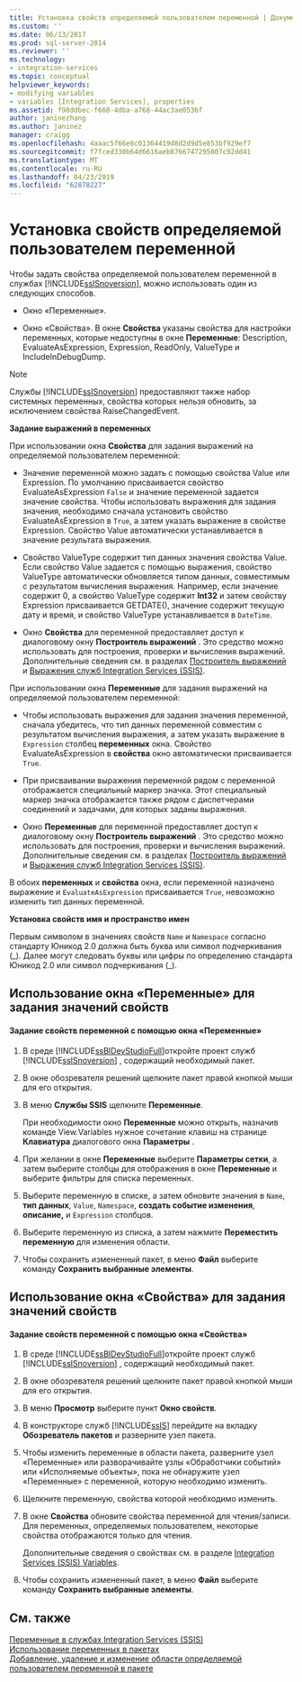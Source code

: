 ```yaml
---
title: Установка свойств определяемой пользователем переменной | Документация Майкрософт
ms.custom: ''
ms.date: 06/13/2017
ms.prod: sql-server-2014
ms.reviewer: ''
ms.technology:
- integration-services
ms.topic: conceptual
helpviewer_keywords:
- modifying variables
- variables [Integration Services], properties
ms.assetid: f98ddbec-f668-4dba-a768-44ac3ae0536f
author: janinezhang
ms.author: janinez
manager: craigg
ms.openlocfilehash: 4aaac5f66e8c01364419d8d2d9d5e853bf929ef7
ms.sourcegitcommit: f7fced330b64d6616aeb8766747295807c92dd41
ms.translationtype: MT
ms.contentlocale: ru-RU
ms.lasthandoff: 04/23/2019
ms.locfileid: "62878227"
---
```

# <a name="set-the-properties-of-a-user-defined-variable"></a>Установка свойств определяемой пользователем переменной
  Чтобы задать свойства определяемой пользователем переменной в службах [!INCLUDE[ssISnoversion](../includes/ssisnoversion-md.md)], можно использовать один из следующих способов.  
  
-   Окно «Переменные».  
  
-   Окно «Свойства». В окне **Свойства** указаны свойства для настройки переменных, которые недоступны в окне **Переменные**: Description, EvaluateAsExpression, Expression, ReadOnly, ValueType и IncludeInDebugDump.  
  
> [!NOTE]  
>  Службы [!INCLUDE[ssISnoversion](../includes/ssisnoversion-md.md)] предоставляют также набор системных переменных, свойства которых нельзя обновить, за исключением свойства RaiseChangedEvent.  
  
 **Задание выражений в переменных**  
  
 При использовании окна **Свойства** для задания выражений на определяемой пользователем переменной:  
  
-   Значение переменной можно задать с помощью свойства Value или Expression. По умолчанию присваивается свойство EvaluateAsExpression `False` и значение переменной задается значение свойства. Чтобы использовать выражения для задания значения, необходимо сначала установить свойство EvaluateAsExpression в `True`, а затем указать выражение в свойстве Expression. Свойство Value автоматически устанавливается в значение результата выражения.  
  
-   Свойство ValueType содержит тип данных значения свойства Value. Если свойство Value задается с помощью выражения, свойство ValueType автоматически обновляется типом данных, совместимым с результатом вычисления выражения. Например, если значение содержит 0, а свойство ValueType содержит **Int32** и затем свойству Expression присваивается GETDATE(), значение содержит текущую дату и время, и свойство ValueType устанавливается в `DateTime`.  
  
-   Окно **Свойства** для переменной предоставляет доступ к диалоговому окну **Построитель выражений** . Это средство можно использовать для построения, проверки и вычисления выражений. Дополнительные сведения см. в разделах [Построитель выражений](expressions/expression-builder.md) и [Выражения служб Integration Services (SSIS)](expressions/integration-services-ssis-expressions.md).  
  
 При использовании окна **Переменные** для задания выражений на определяемой пользователем переменной:  
  
-   Чтобы использовать выражения для задания значения переменной, сначала убедитесь, что тип данных переменной совместим с результатом вычисления выражения, а затем указать выражение в `Expression` столбец **переменных** окна. Свойство EvaluateAsExpression в **свойства** окно автоматически присваивается `True`.  
  
-   При присваивании выражения переменной рядом с переменной отображается специальный маркер значка. Этот специальный маркер значка отображается также рядом с диспетчерами соединений и задачами, для которых заданы выражения.  
  
-   Окно **Переменные** для переменной предоставляет доступ к диалоговому окну **Построитель выражений** . Это средство можно использовать для построения, проверки и вычисления выражений. Дополнительные сведения см. в разделах [Построитель выражений](expressions/expression-builder.md) и [Выражения служб Integration Services (SSIS)](expressions/integration-services-ssis-expressions.md).  
  
 В обоих **переменных** и **свойства** окна, если переменной назначено выражение и `EvaluateAsExpression` присваивается `True`, невозможно изменить тип данных переменной.  
  
 **Установка свойств имя и пространство имен**  
  
 Первым символом в значениях свойств `Name` и `Namespace` согласно стандарту Юникод 2.0 должна быть буква или символ подчеркивания (_). Далее могут следовать буквы или цифры по определению стандарта Юникод 2.0 или символ подчеркивания (\_).  
  
## <a name="using-the-variables-window-to-set-properties"></a>Использование окна «Переменные» для задания значений свойств  
  
#### <a name="to-set-the-properties-of-a-variable-by-using-the-variables-window"></a>Задание свойств переменной с помощью окна «Переменные»  
  
1.  В среде [!INCLUDE[ssBIDevStudioFull](../includes/ssbidevstudiofull-md.md)]откройте проект служб [!INCLUDE[ssISnoversion](../includes/ssisnoversion-md.md)] , содержащий необходимый пакет.  
  
2.  В окне обозревателя решений щелкните пакет правой кнопкой мыши для его открытия.  
  
3.  В меню **Службы SSIS** щелкните **Переменные**.  
  
     При необходимости окно **Переменные** можно открыть, назначив команде View.Variables нужное сочетание клавиш на странице **Клавиатура** диалогового окна **Параметры** .  
  
4.  При желании в окне **Переменные** выберите **Параметры сетки**, а затем выберите столбцы для отображения в окне **Переменные** и выберите фильтры для списка переменных.  
  
5.  Выберите переменную в списке, а затем обновите значения в `Name`, **тип данных**, `Value`, `Namespace`, **создать событие изменения**, **описание,** и `Expression` столбцов.  
  
6.  Выберите переменную из списка, а затем нажмите **Переместить переменную** для изменения области.  
  
7.  Чтобы сохранить измененный пакет, в меню **Файл** выберите команду **Сохранить выбранные элементы**.  
  
## <a name="using-the-properties-window-to-set-properties"></a>Использование окна «Свойства» для задания значений свойств  
  
#### <a name="to-set-the-properties-of-a-variable-by-using-the-properties-window"></a>Задание свойств переменной с помощью окна «Свойства»  
  
1.  В среде [!INCLUDE[ssBIDevStudioFull](../includes/ssbidevstudiofull-md.md)]откройте проект служб [!INCLUDE[ssISnoversion](../includes/ssisnoversion-md.md)] , содержащий необходимый пакет.  
  
2.  В окне обозревателя решений щелкните пакет правой кнопкой мыши для его открытия.  
  
3.  В меню **Просмотр** выберите пункт **Окно свойств**.  
  
4.  В конструкторе служб [!INCLUDE[ssIS](../includes/ssis-md.md)] перейдите на вкладку **Обозреватель пакетов** и разверните узел пакета.  
  
5.  Чтобы изменить переменные в области пакета, разверните узел «Переменные» или разворачивайте узлы «Обработчики событий» или «Исполняемые объекты», пока не обнаружите узел «Переменные» с переменной, которую необходимо изменить.  
  
6.  Щелкните переменную, свойства которой необходимо изменить.  
  
7.  В окне **Свойства** обновите свойства переменной для чтения/записи. Для переменных, определяемых пользователем, некоторые свойства отображаются только для чтения.  
  
     Дополнительные сведения о свойствах см. в разделе [Integration Services &#40;SSIS&#41; Variables](integration-services-ssis-variables.md).  
  
8.  Чтобы сохранить измененный пакет, в меню **Файл** выберите команду **Сохранить выбранные элементы**.  
  
## <a name="see-also"></a>См. также  
 [Переменные в службах Integration Services (SSIS)](integration-services-ssis-variables.md)   
 [Использование переменных в пакетах](../../2014/integration-services/use-variables-in-packages.md)   
 [Добавление, удаление и изменение области определяемой пользователем переменной в пакете](../../2014/integration-services/add-delete-change-scope-of-user-defined-variable-in-a-package.md)  
  
  
